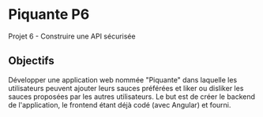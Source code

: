 ﻿# Piquante P6

Projet 6 - Construire une API sécurisée 

## Objectifs

Développer une application web nommée "Piquante" dans laquelle les utilisateurs peuvent ajouter leurs sauces préférées et liker ou disliker les sauces proposées par les autres utilisateurs. Le but est de créer le backend de l'application, le frontend étant déjà codé (avec Angular) et fourni.
